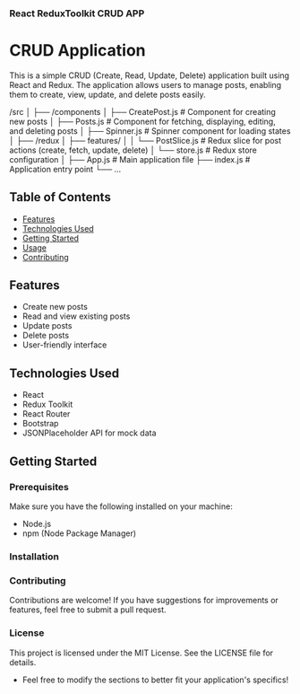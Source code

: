 ### React ReduxToolkit CRUD APP

# CRUD Application

This is a simple CRUD (Create, Read, Update, Delete) application built using React and Redux. The application allows users to manage posts, enabling them to create, view, update, and delete posts easily.

/src
│
├── /components
│ ├── CreatePost.js                                   # Component for creating new posts
│ ├── Posts.js                                          # Component for fetching, displaying, editing, and deleting posts
│ ├── Spinner.js                                 # Spinner component for loading states
│
├── /redux
│ ├── features/
│ │ └── PostSlice.js                    # Redux slice for post actions (create, fetch, update, delete)
│ └── store.js                           # Redux store configuration
│
├── App.js                               # Main application file
├── index.js                              # Application entry point
└── ...

## Table of Contents

- [Features](#features)
- [Technologies Used](#technologies-used)
- [Getting Started](#getting-started)
- [Usage](#usage)
- [Contributing](#contributing)

## Features

- Create new posts
- Read and view existing posts
- Update posts
- Delete posts
- User-friendly interface

## Technologies Used

- React
- Redux Toolkit
- React Router
- Bootstrap
- JSONPlaceholder API for mock data

## Getting Started

### Prerequisites

Make sure you have the following installed on your machine:

- Node.js
- npm (Node Package Manager)

### Installation

### Contributing

Contributions are welcome! If you have suggestions for improvements or features, feel free to submit a pull request.

### License

This project is licensed under the MIT License. See the LICENSE file for details.

- Feel free to modify the sections to better fit your application's specifics!
